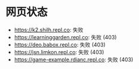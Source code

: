 # 网页状态
- https://k2.shilh.repl.co: 失败
- https://learninggarden.repl.co: 失败 (403)
- https://deo.babox.repl.co: 失败 (403)
- https://jsn.limkon.repl.co: 失败 (403)
- https://game-example.rdianc.repl.co: 失败 (403)
